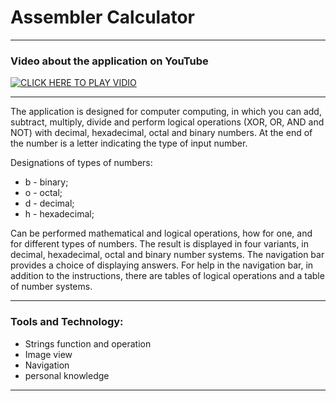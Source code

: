 # Assembler Calculator #

---

### Video about the application on YouTube ###

[![CLICK HERE TO PLAY VIDIO](http://img.youtube.com/vi/-acI9A06Xzs/0.jpg)](http://www.youtube.com/watch?v=-acI9A06Xzs&t=59s)		

---

The application is designed for computer computing, in which you can add, subtract, multiply, divide and perform logical operations (XOR, OR, AND and NOT) with decimal, hexadecimal, octal and binary numbers. At the end of the number is a letter indicating the type of input number.

Designations of types of numbers:
* b - binary;
* o - octal;
* d - decimal;
* h - hexadecimal;

Can be performed mathematical and logical operations, how for one, and for different types of numbers. The result is displayed in four variants, in decimal, hexadecimal, octal and binary number systems. The navigation bar provides a choice of displaying answers.
For help in the navigation bar, in addition to the instructions, there are tables of logical operations and a table of number systems.

---

### Tools and Technology: ###
* Strings function and operation
* Image view
* Navigation
* personal knowledge

---